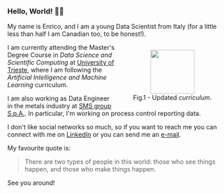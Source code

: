 ### Hello, World! 👋🏼

My name is Enrico, and I am a young Data Scientist from Italy (for a little less than half I am Canadian too, to be honest!).

<figure width="20%" style="float:right;text-align:center;">
    <a href="https://www.enricostefanel.it/files/curriculum-en.pdf">
        <img src="https://www.enricostefanel.it/files/curriculum-en.jpg" width='100'>
    </a>
    <figcaption align="center">Fig.1 - Updated <i>curriculum</i>.</figcaption>
</figure>

I am currently attending the Master's Degree Course in *Data Science and Scientific Computing* at [University of Trieste](https://www.units.it/en), where I am following the *Artificial Intelligence and Machine Learning* curriculum.

I am also working as Data Engineer in the metals industry at [SMS group S.p.A.](https://www.sms-group.com). In particular, I'm working on process control reporting data.

I don't like social networks so much, so if you want to reach me you can connect with me on [LinkedIn](https://www.linkedin.com/in/enricostefanel/) or you can send me an [e-mail](mailto:me@enst.it?subject=[GitHub]%20Greetings).

My favourite quote is:

> There are two types of people in this world: those who see things happen, and those who make things happen.

See you around!
